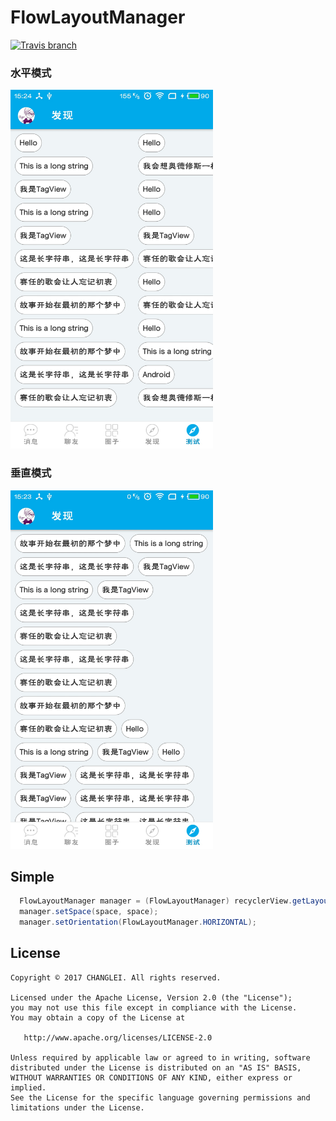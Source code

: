 # FlowLayoutManager
[![Travis branch](https://img.shields.io/travis/rust-lang/rust/master.svg)](https://github.com/changleibox/FlowLayoutManager)

### 水平模式
<img width="324" height="574" src="https://github.com/changleibox/Images/raw/master/FlowLayoutManager2.jpg">

### 垂直模式
<img width="324" height="574" src="https://github.com/changleibox/Images/raw/master/FlowLayoutManager1.jpg">

## Simple

```java
  FlowLayoutManager manager = (FlowLayoutManager) recyclerView.getLayoutManager();
  manager.setSpace(space, space);
  manager.setOrientation(FlowLayoutManager.HORIZONTAL);
```

## License
    Copyright © 2017 CHANGLEI. All rights reserved.

    Licensed under the Apache License, Version 2.0 (the "License");
    you may not use this file except in compliance with the License.
    You may obtain a copy of the License at

       http://www.apache.org/licenses/LICENSE-2.0

    Unless required by applicable law or agreed to in writing, software
    distributed under the License is distributed on an "AS IS" BASIS,
    WITHOUT WARRANTIES OR CONDITIONS OF ANY KIND, either express or implied.
    See the License for the specific language governing permissions and
    limitations under the License.
